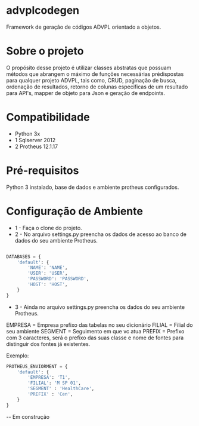 # advplcodegen
Framework de geração de códigos ADVPL orientado a objetos.

# Sobre o projeto
O propósito desse projeto é utilizar classes abstratas que possuam métodos que abrangem o máximo de funções necessárias prédispostas para qualquer projeto ADVPL, tais como, CRUD, paginação de busca, ordenação de resultados, retorno de colunas especificas de um resultado para API's, mapper de objeto para Json e geração de endpoints.

# Compatibilidade

* Python 3x 
* 1 Sqlserver 2012 
* 2 Protheus 12.1.17

# Pré-requisitos

Python 3 instalado, base de dados e ambiente protheus configurados.

# Configuração de Ambiente

* 1 - Faça o clone do projeto.
* 2 - No arquivo settings.py preencha os dados de acesso ao banco de dados do seu ambiente Protheus.

```python

DATABASES = {
    'default': {
        'NAME': 'NAME',
        'USER': 'USER',
        'PASSWORD': 'PASSWORD',
        'HOST': 'HOST',
    }
}

```
* 3 - Ainda no arquivo settings.py preencha os dados do seu ambiente Protheus.

EMPRESA = Empresa prefixo das tabelas no seu dicionário
FILIAL = Filial do seu ambiente
SEGMENT = Seguimento em que vc atua
PREFIX = Prefixo com 3 caracteres, será o prefixo das suas classe e nome de fontes para distinguir dos fontes já existentes.

Exemplo:

```python
PROTHEUS_ENVIORMENT = {
    'default': {
        'EMPRESA': 'T1',
        'FILIAL': 'M SP 01',
        'SEGMENT' : 'HealthCare',
        'PREFIX' : 'Cen',
    }
}
```

-- Em construção
